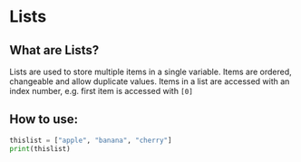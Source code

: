 # Lists

## What are Lists?
Lists are used to store multiple items in a single variable.
Items are ordered, changeable and allow duplicate values.
Items in a list are accessed with an index number, e.g. first item is accessed with `[0]`
## How to use:

```python
thislist = ["apple", "banana", "cherry"]
print(thislist)
```

